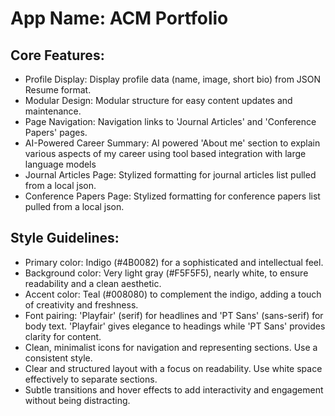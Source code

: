 # **App Name**: ACM Portfolio

## Core Features:

- Profile Display: Display profile data (name, image, short bio) from JSON Resume format.
- Modular Design: Modular structure for easy content updates and maintenance.
- Page Navigation: Navigation links to 'Journal Articles' and 'Conference Papers' pages.
- AI-Powered Career Summary: AI powered 'About me' section to explain various aspects of my career using tool based integration with large language models
- Journal Articles Page: Stylized formatting for journal articles list pulled from a local json.
- Conference Papers Page: Stylized formatting for conference papers list pulled from a local json.

## Style Guidelines:

- Primary color: Indigo (#4B0082) for a sophisticated and intellectual feel.
- Background color: Very light gray (#F5F5F5), nearly white, to ensure readability and a clean aesthetic.
- Accent color: Teal (#008080) to complement the indigo, adding a touch of creativity and freshness.
- Font pairing: 'Playfair' (serif) for headlines and 'PT Sans' (sans-serif) for body text. 'Playfair' gives elegance to headings while 'PT Sans' provides clarity for content.
- Clean, minimalist icons for navigation and representing sections. Use a consistent style.
- Clear and structured layout with a focus on readability. Use white space effectively to separate sections.
- Subtle transitions and hover effects to add interactivity and engagement without being distracting.